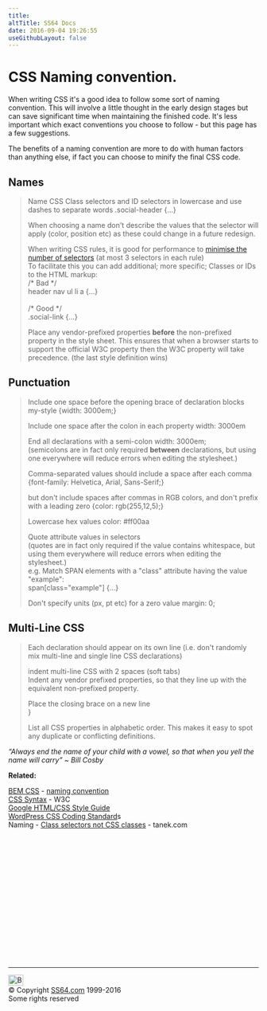 ```yaml
---
title:
altTitle: SS64 Docs
date: 2016-09-04 19:26:55
useGithubLayout: false
---
```

<!-- #BeginLibraryItem "/Library/head_csssyntax.lbi" --><!-- #EndLibraryItem --><h1> CSS Naming convention.</h1>
<p>When writing CSS it's a good idea to follow some sort of naming convention. This will involve a little thought in the early design stages but can save 
  significant time when maintaining the finished code. It's less important which exact conventions you choose to follow - but this page has a few suggestions.</p>
<p>The benefits of  a naming convention are more to do with human factors than anything else, if fact you can choose to minify the final CSS code.</p>
<h2>Names</h2>
<blockquote>
<p>Name CSS Class selectors and ID selectors in lowercase and use dashes to separate words <span class="code">.social-header {…}</span></p>
<p>When choosing a name don't describe the values that the selector will apply  (color, position etc) as these could change in a future redesign.</p>
<p>When writing CSS rules, it is good for performance to <a href="syntax-class-id.html">minimise the number of selectors</a> (at most 3 selectors in each rule)<br>
To facilitate this you can add additional; more specific; Classes or IDs to the HTML markup:<br>
<span class="code">/* Bad */<br>
header nav ul li a {…}<br>
<br>
/* Good */<br> 
.social-link {…}</span></p>
<p>Place any vendor-prefixed properties <b>before</b> the non-prefixed property in the style sheet.  This ensures that when a browser starts to support the official W3C property then the  W3C property will take precedence. (the last style definition wins)</p>
</blockquote>
<h2>Punctuation</h2>
<blockquote>
<p>Include one space before the opening brace of declaration blocks <span class="code">my-style {width: 3000em;}</span></p>
<p>Include one space after the colon  in each property <span class="code">width: 3000em</span></p>
<p>End all declarations with a semi-colon <span class="code">width: 3000em;</span><br>
(semicolons are in fact only required <b>between</b> declarations, but using one everywhere will reduce errors when editing the stylesheet.)</p>
<p>Comma-separated values should include a space after each comma <span class="code">{font-family: Helvetica, Arial, Sans-Serif;}</span></p>
<p>but don't include spaces after commas in RGB colors, and don't prefix with a leading zero <span class="code"> {color: rgb(255,12,5);}</span></p>
<p>Lowercase hex values <span class="code">color: #ff00aa</span></p>
<p>Quote attribute values in selectors<span class="code"><br>
</span>(quotes are in fact only required<b> </b>if the value contains whitespace, but using them everywhere will reduce errors when editing the stylesheet.)<br>
e.g. 
Match SPAN elements with a "class" attribute having the value "example":<br>
<span class="code">span[class="example"]</span><span class="code"> {…}</span></p>
<p>Don't specify units (px, pt etc) for a zero value <span class="code">margin: 0; </span></p>
</blockquote>
<h2>Multi-Line CSS</h2>
<blockquote>
<p>Each declaration should appear on its own line (i.e. don't randomly mix multi-line and single line CSS declarations)</p>
<p>indent multi-line CSS with 2 spaces (soft tabs)<br>
Indent any vendor prefixed properties,  so that they line up with the equivalent non-prefixed property.</p>
<p>Place the closing brace on a new line <br>
<span class="code">}</span></p>
<p>List all CSS properties in alphabetic order. This makes it easy to spot any duplicate or conflicting definitions.</p>
</blockquote>
<p class="quote"> <i>“Always end the name of your child with a vowel, so that when you yell the name will carry”  ~ Bill Cosby</i></p>
<p><b>Related:</b></p>
<p><a href="http://bem.info/tools/bem/bem-naming/">BEM CSS</a> - <a href="http://csswizardry.com/2013/01/mindbemding-getting-your-head-round-bem-syntax/">naming convention</a><br>
<a href="http://www.w3.org/TR/CSS2/syndata.html">CSS Syntax</a> - W3C<br>
<a href="http://google-styleguide.googlecode.com/svn/trunk/htmlcssguide.xml">Google HTML/CSS Style Guide</a><br>
<a href="http://make.wordpress.org/core/handbook/coding-standards/css/">WordPress CSS Coding Standard</a>s<br>
Naming - <a href="http://tantek.com/2012/353/b1/why-html-classes-css-class-selectors">Class selectors not CSS classes</a> - tanek.com</p><!-- #BeginLibraryItem "/Library/foot_css.lbi" --><p>
<!-- CSS -->
<ins class="adsbygoogle" style="display:inline-block;width:300px;height:250px" data-ad-client="ca-pub-6140977852749469" data-ad-slot="2739097502"></ins>
<script>
(adsbygoogle = window.adsbygoogle || []).push({});
</script></p>
<hr>
<div id="bl" class="footer"><a href="syntax-naming.html#"><img src="../images/top.png" width="30" height="22" alt="Back to the Top"></a></div>
<div id="br" class="footer, tagline">© Copyright <a href="http://ss64.com/">SS64.com</a> 1999-2016<br>
Some rights reserved</div><!-- #EndLibraryItem -->
